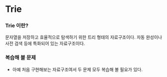 # Trie

### Trie 이란?

문자열을 저장하고 효율적으로 탐색하기 위한 트리 형태의 자료구조이다. 자동 완성이나 사전 검색 등에 특화되어 있는 자료구조이다.


### 복습해 볼 문제

- 아예 처음 구현해보는 자료구조여서 두 문제 모두 복습해 볼 필요가 있다.
